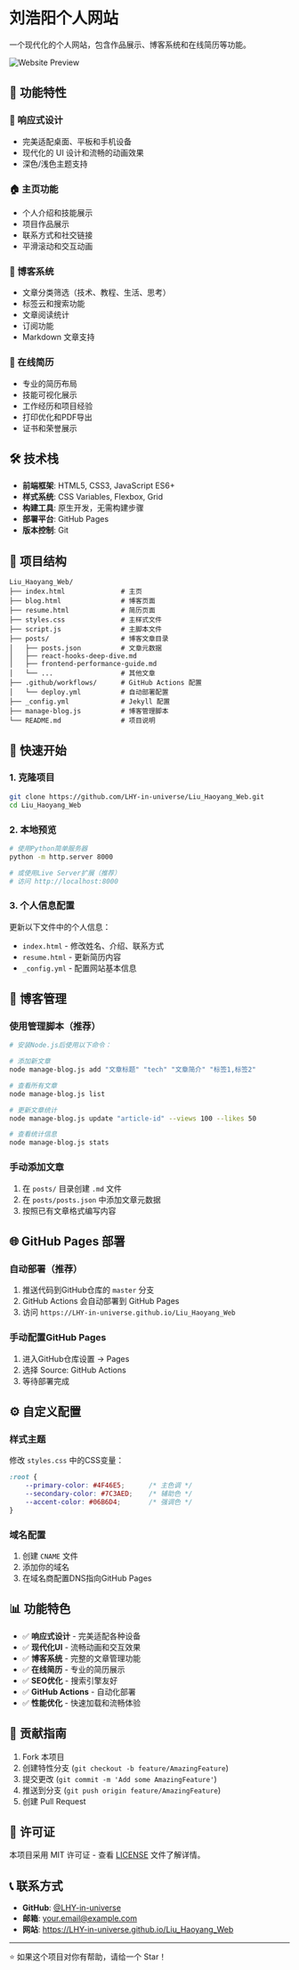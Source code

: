 # 刘浩阳个人网站

一个现代化的个人网站，包含作品展示、博客系统和在线简历等功能。

![Website Preview](https://via.placeholder.com/800x400/4F46E5/FFFFFF?text=Personal+Website)

## 🌟 功能特性

### 📱 响应式设计
- 完美适配桌面、平板和手机设备
- 现代化的 UI 设计和流畅的动画效果
- 深色/浅色主题支持

### 🏠 主页功能
- 个人介绍和技能展示
- 项目作品展示
- 联系方式和社交链接
- 平滑滚动和交互动画

### 📝 博客系统
- 文章分类筛选（技术、教程、生活、思考）
- 标签云和搜索功能
- 文章阅读统计
- 订阅功能
- Markdown 文章支持

### 📄 在线简历
- 专业的简历布局
- 技能可视化展示
- 工作经历和项目经验
- 打印优化和PDF导出
- 证书和荣誉展示

## 🛠 技术栈

- **前端框架**: HTML5, CSS3, JavaScript ES6+
- **样式系统**: CSS Variables, Flexbox, Grid
- **构建工具**: 原生开发，无需构建步骤
- **部署平台**: GitHub Pages
- **版本控制**: Git

## 📁 项目结构

```
Liu_Haoyang_Web/
├── index.html              # 主页
├── blog.html               # 博客页面
├── resume.html             # 简历页面
├── styles.css              # 主样式文件
├── script.js               # 主脚本文件
├── posts/                  # 博客文章目录
│   ├── posts.json          # 文章元数据
│   ├── react-hooks-deep-dive.md
│   ├── frontend-performance-guide.md
│   └── ...                 # 其他文章
├── .github/workflows/      # GitHub Actions 配置
│   └── deploy.yml          # 自动部署配置
├── _config.yml             # Jekyll 配置
├── manage-blog.js          # 博客管理脚本
└── README.md               # 项目说明
```

## 🚀 快速开始

### 1. 克隆项目
```bash
git clone https://github.com/LHY-in-universe/Liu_Haoyang_Web.git
cd Liu_Haoyang_Web
```

### 2. 本地预览
```bash
# 使用Python简单服务器
python -m http.server 8000

# 或使用Live Server扩展（推荐）
# 访问 http://localhost:8000
```

### 3. 个人信息配置
更新以下文件中的个人信息：
- `index.html` - 修改姓名、介绍、联系方式
- `resume.html` - 更新简历内容
- `_config.yml` - 配置网站基本信息

## 📝 博客管理

### 使用管理脚本（推荐）
```bash
# 安装Node.js后使用以下命令：

# 添加新文章
node manage-blog.js add "文章标题" "tech" "文章简介" "标签1,标签2"

# 查看所有文章
node manage-blog.js list

# 更新文章统计
node manage-blog.js update "article-id" --views 100 --likes 50

# 查看统计信息
node manage-blog.js stats
```

### 手动添加文章
1. 在 `posts/` 目录创建 `.md` 文件
2. 在 `posts/posts.json` 中添加文章元数据
3. 按照已有文章格式编写内容

## 🌐 GitHub Pages 部署

### 自动部署（推荐）
1. 推送代码到GitHub仓库的 `master` 分支
2. GitHub Actions 会自动部署到 GitHub Pages
3. 访问 `https://LHY-in-universe.github.io/Liu_Haoyang_Web`

### 手动配置GitHub Pages
1. 进入GitHub仓库设置 → Pages
2. 选择 Source: GitHub Actions
3. 等待部署完成

## ⚙️ 自定义配置

### 样式主题
修改 `styles.css` 中的CSS变量：
```css
:root {
    --primary-color: #4F46E5;      /* 主色调 */
    --secondary-color: #7C3AED;    /* 辅助色 */
    --accent-color: #06B6D4;       /* 强调色 */
}
```

### 域名配置
1. 创建 `CNAME` 文件
2. 添加你的域名
3. 在域名商配置DNS指向GitHub Pages

## 📊 功能特色

- ✅ **响应式设计** - 完美适配各种设备
- ✅ **现代化UI** - 流畅动画和交互效果
- ✅ **博客系统** - 完整的文章管理功能
- ✅ **在线简历** - 专业的简历展示
- ✅ **SEO优化** - 搜索引擎友好
- ✅ **GitHub Actions** - 自动化部署
- ✅ **性能优化** - 快速加载和流畅体验

## 🤝 贡献指南

1. Fork 本项目
2. 创建特性分支 (`git checkout -b feature/AmazingFeature`)
3. 提交更改 (`git commit -m 'Add some AmazingFeature'`)
4. 推送到分支 (`git push origin feature/AmazingFeature`)
5. 创建 Pull Request

## 📄 许可证

本项目采用 MIT 许可证 - 查看 [LICENSE](LICENSE) 文件了解详情。

## 📞 联系方式

- **GitHub**: [@LHY-in-universe](https://github.com/LHY-in-universe)
- **邮箱**: your.email@example.com
- **网站**: https://LHY-in-universe.github.io/Liu_Haoyang_Web

---

⭐ 如果这个项目对你有帮助，请给一个 Star！